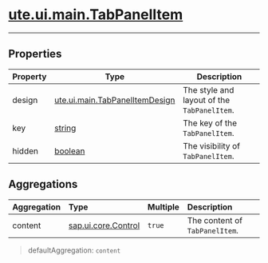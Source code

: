 # [ute.ui.main.TabPanelItem](../TabPanelItem.js)

***

## Properties ##

| Property | Type                                            | Description                                 |
|----------|-------------------------------------------------|---------------------------------------------|
| design   | [ute.ui.main.TabPanelItemDesign](../library.js) | The style and layout of the `TabPanelItem`. |
| key      | [string](https://goo.gl/tle3QN)                 | The key of the `TabPanelItem`.              |
| hidden   | [boolean](https://goo.gl/KjFDba)                | The visibility of `TabPanelItem`.           |


## Aggregations ##

| Aggregation | Type                                                                                        | Multiple | Description                    |
| :-----------| :------------------------------------------------------------------------------------------ | :------- | :------------------------------|
| content     | [sap.ui.core.Control](../../../../../../ZELIB/openui5/resources/sap/ui/core/Control-dbg.js) | `true`   | The content of `TabPanelItem`. |

> defaultAggregation: `content`
